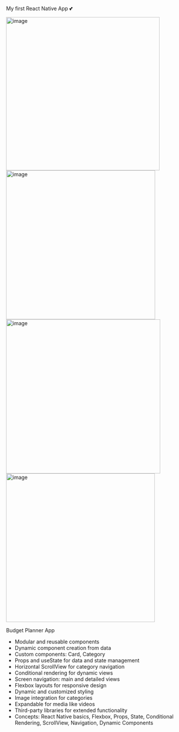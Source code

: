My first React Native App 💕


<img width="418" alt="image" src="https://github.com/user-attachments/assets/a0d1ca24-328c-4318-861e-8aa4ef661b69" />

<img width="406" alt="image" src="https://github.com/user-attachments/assets/7e00066b-25d3-49e6-be4a-d3033f829382" />

<img width="420" alt="image" src="https://github.com/user-attachments/assets/b9d42072-e930-49d5-bf81-7cb7d81a774d" />

<img width="405" alt="image" src="https://github.com/user-attachments/assets/9132003e-dfe3-4609-8004-17846f4f3a02" />

Budget Planner App

- Modular and reusable components  
- Dynamic component creation from data  
- Custom components: Card, Category  
- Props and useState for data and state management  
- Horizontal ScrollView for category navigation  
- Conditional rendering for dynamic views  
- Screen navigation: main and detailed views  
- Flexbox layouts for responsive design  
- Dynamic and customized styling  
- Image integration for categories  
- Expandable for media like videos  
- Third-party libraries for extended functionality  
- Concepts: React Native basics, Flexbox, Props, State, Conditional Rendering, ScrollView, Navigation, Dynamic Components  

